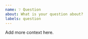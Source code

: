 ```yaml
---
name: ❔ Question
about: What is your question about?
labels: question
---
```


Add more context here.
